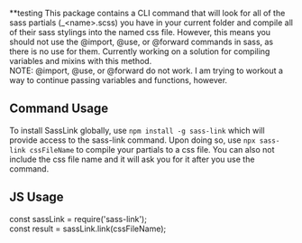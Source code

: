 **testing
This package contains a CLI command that will look for all of the sass partials (_\<name\>.scss) you have in your current folder and compile all of their sass stylings into the named css file. However, this means you should not use the @import, @use, or @forward commands in sass, as there is no use for them. Currently working on a solution for compiling variables and mixins with this method.
<br/>
NOTE: @import, @use, or @forward do not work. I am trying to workout a way to continue passing variables and functions, however.
<h2>Command Usage</h2>
To install SassLink globally, use <code>npm install -g sass-link</code> which will provide access to the sass-link command. Upon doing so, use <code>npx sass-link cssFileName</code> to compile your partials to a css file. You can also not include the css file name and it will ask you for it after you use the command.
<h2>JS Usage</h2>
const sassLink = require('sass-link');
<br/>
const result = sassLink.link(cssFileName);
